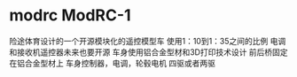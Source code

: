 # modrc     ModRC-1
险途体育设计的一个开源模块化的遥控模型车
使用1：10到1：35之间的比例
电调和接收机遥控器未来也要开源
车身使用铝合金型材和3D打印技术设计
前后桥固定在铝合金型材上
车身控制器，电调，轮毂电机
四驱或者两驱
